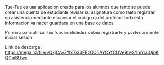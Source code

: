Tue-Tue es una aplicacion creada para los alumnos que tanto se puede crear una cuenta de estudiante revisar su asignatura como tanto registrar su asistencia mediante escanear el codigo qr del profesor toda esta informacion va hacer guardada en una base de datos

Primero para utilizar las funcionalidades debes registrarte y posteriormente iniciar sesión

Link de descarga :  https://mega.nz/file/vQxjCAyZ#bT633FEzOOlIlAYCYfCUVe9twSYmYcuOjpKQCniBUwo
